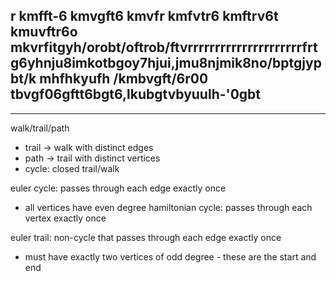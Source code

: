 ## r kmfft-6 kmvgft6 kmvfr kmfvtr6 kmftrv6t kmuvftr6o mkvrfitgyh/orobt/oftrob/ftvrrrrrrrrrrrrrrrrrrrrrfrtg6yhnju8imkotbgoy7hjui,jmu8njmik8no/bptgjypbt/k mhfhkyufh /kmbvgft/6r00 tbvgf06gftt6bgt6,lkubgtvbyuulh-'0gbt

---

walk/trail/path
- trail -> walk with distinct edges
- path -> trail with distinct vertices
- cycle: closed trail/walk

euler cycle: passes through each edge exactly once
- all vertices have even degree
hamiltonian cycle: passes through each vertex exactly once

euler trail: non-cycle that passes through each edge exactly once
- must have exactly two vertices of odd degree - these are the start and end